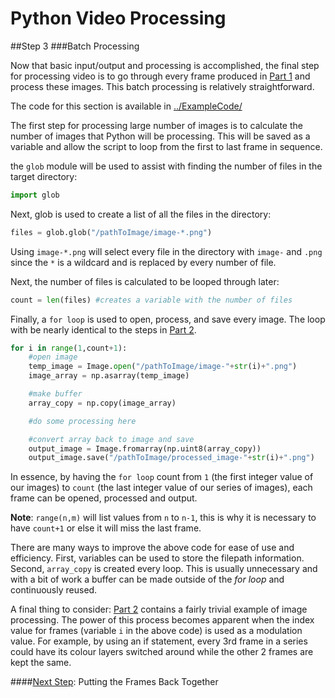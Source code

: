 # Python Video Processing
##Step 3
###Batch Processing

Now that basic input/output and processing is accomplished, the final step for processing video is to go through every frame produced in [Part 1](https://github.com/sabjorn/PythonVideoTutorial/blob/master/tutorial/Part1-SplitVideo.md) and process these images. This batch processing is relatively straightforward.


The code for this section is available in [../ExampleCode/](https://github.com/sabjorn/PythonVideoTutorial/blob/master/tutorial/Part2-BasicImageProcessing.md)

The first step for processing large number of images is to calculate the number of images that Python will be processing. This will be saved as a variable and allow the script to loop from the first to last frame in sequence.

the `glob` module will be used to assist with finding the number of files in the target directory:
```python
import glob
```

Next, glob is used to create a list of all the files in the directory:

```python
files = glob.glob("/pathToImage/image-*.png")
```

Using `image-*.png` will select every file in the directory with `image-` and `.png` since the `*` is a wildcard and is replaced by every number of file.

Next, the number of files is calculated to be looped through later:

```python
count = len(files) #creates a variable with the number of files
```

Finally, a `for loop` is used to open, process, and save every image. The loop with be nearly identical to the steps in [Part 2](https://github.com/sabjorn/PythonVideoTutorial/blob/master/Tutorial/Part2-BasicImageProcessing.md).

```python
for i in range(1,count+1):
	#open image
	temp_image = Image.open("/pathToImage/image-"+str(i)+".png")
	image_array = np.asarray(temp_image)

	#make buffer
	array_copy = np.copy(image_array)

	#do some processing here

	#convert array back to image and save
	output_image = Image.fromarray(np.uint8(array_copy))
	output_image.save("/pathToImage/processed_image-"+str(i)+".png")
```

In essence, by having the `for loop` count from `1` (the first integer value of our images) to `count` (the last integer value of our series of images), each frame can be opened, processed and output.

**Note**: `range(n,m)` will list values from `n` to `n-1`, this is why it is necessary to have `count+1` or else it will miss the last frame.

There are many ways to improve the above code for ease of use and efficiency. First, variables can be used to store the filepath information. Second, `array_copy` is created every loop. This is usually unnecessary and with a bit of work a buffer can be made outside of the *for loop* and continuously reused.

A final thing to consider: [Part 2](https://github.com/sabjorn/PythonVideoTutorial/blob/master/Tutorial/Part2-BasicImageProcessing.md) contains a fairly trivial example of image processing. The power of this process becomes apparent when the index value for frames (variable `i` in the above code) is used as a modulation value. For example, by using an if statement, every 3rd frame in a series could have its colour layers switched around while the other 2 frames are kept the same.

####[Next Step](https://github.com/sabjorn/PythonVideoTutorial/blob/master/Tutorial/Part4-CombiningFrames.md): Putting the Frames Back Together